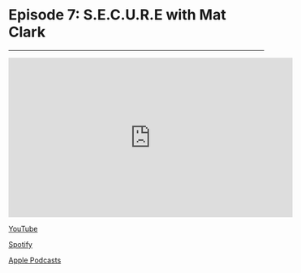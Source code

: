 # Episode 7: S.E.C.U.R.E with Mat Clark

---

<iframe width="560" height="315" src="https://www.youtube.com/embed/_9-48u_b-GU?si=UJ1hWpX_6SIc-e2a" title="YouTube video player" frameborder="0" allow="accelerometer; autoplay; clipboard-write; encrypted-media; gyroscope; picture-in-picture; web-share" referrerpolicy="strict-origin-when-cross-origin" allowfullscreen></iframe>

[YouTube](https://www.youtube.com/watch?v=IS7NWtilJdc)

[Spotify](https://open.spotify.com/episode/4M2FvArYpK3VHqMdlpykSF?si=CCCq37c2TrKzNay9Z8Fl-Q)

[Apple Podcasts](https://podcasts.apple.com/us/podcast/episode-07-s-e-c-u-r-e-with-mat-clark/id1789671447?i=1000708530054)


